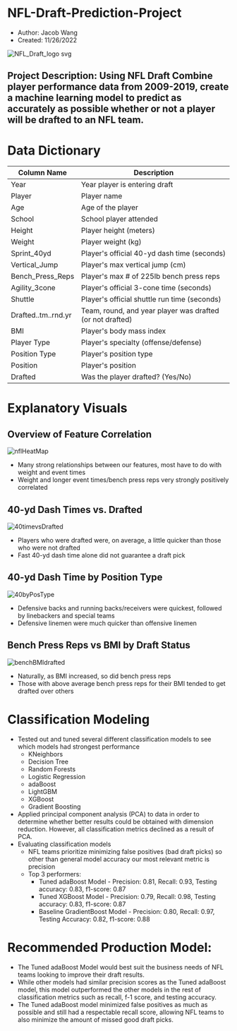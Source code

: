 # NFL-Draft-Prediction-Project
- Author: Jacob Wang
- Created: 11/26/2022

![NFL_Draft_logo svg](https://user-images.githubusercontent.com/112730629/221983779-bf19c33f-053b-40bc-b332-4b248ef790e5.png)


## Project Description: Using NFL Draft Combine player performance data from 2009-2019, create a machine learning model to predict as accurately as possible whether or not a player will be drafted to an NFL team. 

# Data Dictionary 

Column Name | Description
---|---
Year | Year player is entering draft
Player| Player name
Age| Age of the player
School | School player attended
Height | Player height (meters)
Weight | Player weight (kg)
Sprint_40yd | Player's official 40-yd dash time (seconds)
Vertical_Jump | Player's max vertical jump (cm)
Bench_Press_Reps | Player's max # of 225lb bench press reps
Agility_3cone | Player's official 3-cone time (seconds)
Shuttle | Player's official shuttle run time (seconds)
Drafted..tm..rnd.yr | Team, round, and year player was drafted (or not drafted)
BMI| Player's body mass index
Player Type | Player's specialty (offense/defense)
Position Type | Player's position type
Position | Player's position
Drafted | Was the player drafted? (Yes/No)

# Explanatory Visuals

## Overview of Feature Correlation
![nflHeatMap](https://user-images.githubusercontent.com/112730629/204176763-d917852a-9212-43e8-b2d6-ef0651b2c23b.png)
* Many strong relationships between our features, most have to do with weight and event times 
* Weight and longer event times/bench press reps very strongly positively correlated 

## 40-yd Dash Times vs. Drafted
![40timevsDrafted](https://user-images.githubusercontent.com/112730629/204178480-8b1ef4e6-4c46-4abd-8300-2b804b1d8296.png)
* Players who were drafted were, on average, a little quicker than those who were not drafted
* Fast 40-yd dash time alone did not guarantee a draft pick 

## 40-yd Dash Time by Position Type
![40byPosType](https://user-images.githubusercontent.com/112730629/204183687-c2cd59c9-31d9-4db0-8b38-a4e1b0e40cce.png)
* Defensive backs and running backs/receivers were quickest, followed by linebackers and special teams
* Defensive linemen were much quicker than offensive linemen 

## Bench Press Reps vs BMI by Draft Status
![benchBMIdrafted](https://user-images.githubusercontent.com/112730629/204183934-c919ee67-ebc7-4728-b5ec-1a1cdd6887f3.png)
* Naturally, as BMI increased, so did bench press reps
* Those with above average bench press reps for their BMI tended to get drafted over others 

# Classification Modeling
* Tested out and tuned several different classification models to see which models had strongest performance 
  - KNeighbors
  - Decision Tree
  - Random Forests
  - Logistic Regression
  - adaBoost
  - LightGBM
  - XGBoost
  - Gradient Boosting
* Applied principal component analysis (PCA) to data in order to determine whether better results could be obtained with dimension reduction. However, all classification metrics declined as a result of PCA.  
* Evaluating classification models
  - NFL teams prioritize minimizing false positives (bad draft picks) so other than general model accuracy our most relevant metric is precision
  - Top 3 performers:
    - Tuned adaBoost Model - Precision: 0.81, Recall: 0.93, Testing accuracy: 0.83, f1-score: 0.87
    - Tuned XGBoost Model - Precision: 0.79, Recall: 0.98, Testing accuracy: 0.83, f1-score: 0.87
    - Baseline GradientBoost Model - Precision: 0.80, Recall: 0.97, Testing Accuracy: 0.82, f1-score: 0.88

# Recommended Production Model: 
* The Tuned adaBoost Model would best suit the business needs of NFL teams looking to improve their draft results. 
* While other models had similar precision scores as the Tuned adaBoost model, this model outperformed the other models in the rest of classification metrics such as recall, f-1 score, and testing accuracy. 
* The Tuned adaBoost model minimized false positives as much as possible and still had a respectable recall score, allowing NFL teams to also minimize the amount of missed good draft picks. 
